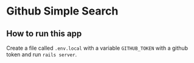 # Github Simple Search


## How to run this app

Create a file called `.env.local` with a variable `GITHUB_TOKEN` with a
github token and run `rails server`.
